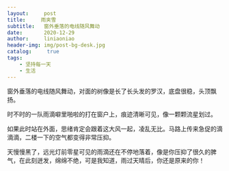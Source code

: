 ```yaml
---
layout:     post
title:     雨夹雪
subtitle:   窗外垂落的电线随风舞动
date:       2020-12-29
author:     liniaoniao
header-img: img/post-bg-desk.jpg
catalog: 	 true
tags:
    - 坚持每一天
    - 生活
---
```


窗外垂落的电线随风舞动，对面的树像是长了长头发的罗汉，底盘很稳，头顶飘扬。

时不时的一队雨滴噼里啪啦的打在窗户上，痕迹清晰可见，像一颗颗流星划过。

如果此时站在外面，思绪肯定会跟着这大风一起，凌乱无比。马路上传来急促的滴滴滴，二楼一下的空气都变得非常压抑。

天慢慢黑了，远光灯前零星可见的雨滴还在不停地落着，像是你压抑了很久的脾气，在此刻迸发，绵绵不绝，可是我知道，雨过天晴后，你还是原来的你！


